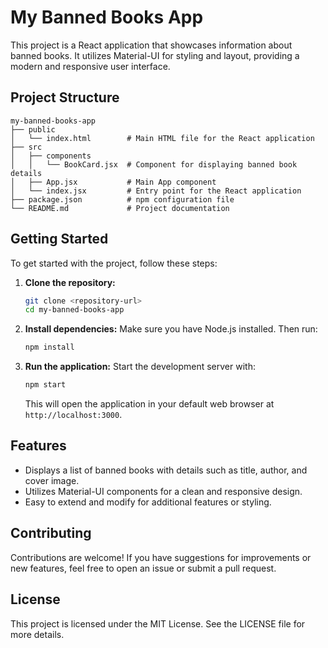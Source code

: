 # My Banned Books App

This project is a React application that showcases information about banned books. It utilizes Material-UI for styling and layout, providing a modern and responsive user interface.

## Project Structure

```
my-banned-books-app
├── public
│   └── index.html        # Main HTML file for the React application
├── src
│   ├── components
│   │   └── BookCard.jsx  # Component for displaying banned book details
│   ├── App.jsx           # Main App component
│   └── index.jsx         # Entry point for the React application
├── package.json          # npm configuration file
└── README.md             # Project documentation
```

## Getting Started

To get started with the project, follow these steps:

1. **Clone the repository:**
   ```bash
   git clone <repository-url>
   cd my-banned-books-app
   ```

2. **Install dependencies:**
   Make sure you have Node.js installed. Then run:
   ```bash
   npm install
   ```

3. **Run the application:**
   Start the development server with:
   ```bash
   npm start
   ```
   This will open the application in your default web browser at `http://localhost:3000`.

## Features

- Displays a list of banned books with details such as title, author, and cover image.
- Utilizes Material-UI components for a clean and responsive design.
- Easy to extend and modify for additional features or styling.

## Contributing

Contributions are welcome! If you have suggestions for improvements or new features, feel free to open an issue or submit a pull request.

## License

This project is licensed under the MIT License. See the LICENSE file for more details.